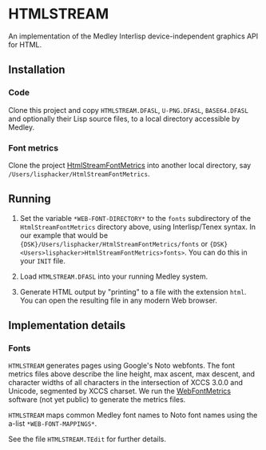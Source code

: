 # HTMLSTREAM

An implementation of the Medley Interlisp device-independent graphics API for HTML.

## Installation

### Code

Clone this project and copy `HTMLSTREAM.DFASL`, `U-PNG.DFASL`, `BASE64.DFASL` and optionally their Lisp source files,
to a local directory accessible by Medley.

### Font metrics

Clone the project [HtmlStreamFontMetrics](https://github.com/hjellinek/HtmlStreamFontMetrics) into another local directory, say
`/Users/lisphacker/HtmlStreamFontMetrics`.

## Running

1. Set the variable `*WEB-FONT-DIRECTORY*` to the `fonts` subdirectory of the `HtmlStreamFontMetrics` directory above,
using Interlisp/Tenex syntax.  In our example that would be `{DSK}/Users/lisphacker/HtmlStreamFontMetrics/fonts`
or `{DSK}<Users>lisphacker>HtmlStreamFontMetrics>fonts>`.  You can do this in your `INIT` file.

2. Load `HTMLSTREAM.DFASL` into your running Medley system.

3. Generate HTML output by "printing" to a file with the extension `html`.  You can open the resulting file in any
modern Web browser.

## Implementation details

### Fonts

`HTMLSTREAM` generates pages using Google's Noto webfonts.  The font metrics files above
describe the line height, max ascent, max descent, and character widths of all characters in
the intersection of XCCS 3.0.0 and Unicode, segmented by XCCS charset.  We run the
[WebFontMetrics](https://github.com/hjellinek/WebFontMetrics) software (not yet public)
to generate the metrics files.

`HTMLSTREAM` maps common Medley font names to Noto font names using the a-list `*WEB-FONT-MAPPINGS*`.

See the file `HTMLSTREAM.TEdit` for further details.

